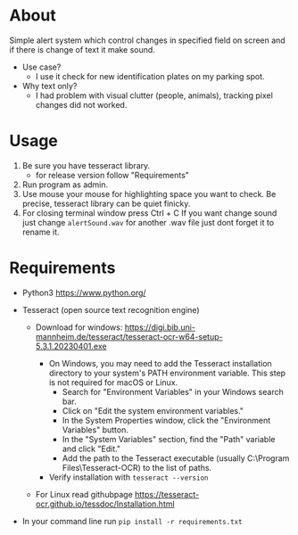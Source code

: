# About
Simple alert system which control changes in specified field on screen and if there is change of text it make sound.
- Use case?
    - I use it check for new identification plates on my parking spot.
- Why text only?
    - I had problem with visual clutter (people, animals), tracking pixel changes did not worked.

# Usage
1. Be sure you have tesseract library.
    - for release version follow "Requirements" 
2. Run program as admin.
3. Use mouse your mouse for highlighting space you want to check. Be precise, tesseract library can be quiet finicky. 
4. For closing terminal window press Ctrl + C
If you want change sound just change `alertSound.wav` for another .wav file just dont forget it to rename it.

# Requirements
- Python3 https://www.python.org/
- Tesseract (open source text recognition engine)
    - Download for windows: https://digi.bib.uni-mannheim.de/tesseract/tesseract-ocr-w64-setup-5.3.1.20230401.exe
        - On Windows, you may need to add the Tesseract installation directory to your system's PATH environment variable. This step is not required for macOS or Linux.
            - Search for "Environment Variables" in your Windows search bar.
            - Click on "Edit the system environment variables."
            - In the System Properties window, click the "Environment Variables" button.
            - In the "System Variables" section, find the "Path" variable and click "Edit."
            - Add the path to the Tesseract executable (usually C:\Program Files\Tesseract-OCR) to the list of paths.
        - Verify installation with `tesseract --version`

    - For Linux read githubpage https://tesseract-ocr.github.io/tessdoc/Installation.html
    
- In your command line run `pip install -r requirements.txt`
